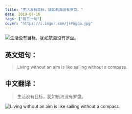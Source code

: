 ```yaml
---
title: "生活没有目标，犹如航海没有罗盘。"
date: 2019-07-16
tags: ["每日一句"]
cover: "https://i.imgur.com/jkPngqa.jpg"
---
```


![生活没有目标，犹如航海没有罗盘。](https://i.imgur.com/WemvyUt.jpg)

## 英文短句：
> Living without an aim is like sailing without a compass.

<!--more-->

## 中文翻译：
> 生活没有目标，犹如航海没有罗盘。

![Living without an aim is like sailing without a compass.](https://i.imgur.com/NkaJQdO.jpg)

